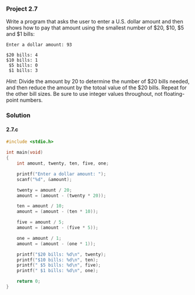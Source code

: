 ### Project 2.7
Write a program that asks the user to enter a U.S. dollar amount and then shows how to pay that amount using the smallest number of $20, $10, $5 and $1 bills:

```
Enter a dollar amount: 93

$20 bills: 4
$10 bills: 1
 $5 bills: 0
 $1 bills: 3
```

*Hint*: Divide the amount by 20 to determine the number of $20 bills needed, and
then reduce the amount by the totoal value of the $20 bills. Repeat for the
other bill sizes. Be sure to use integer values throughout, not floating-point
numbers.

### Solution
#### 2.7.c
```c
#include <stdio.h>

int main(void)
{
    int amount, twenty, ten, five, one;

    printf("Enter a dollar amount: ");
    scanf("%d", &amount); 

    twenty = amount / 20;
    amount = (amount - (twenty * 20));

    ten = amount / 10;
    amount = (amount - (ten * 10));

    five = amount / 5;
    amount = (amount - (five * 5));

    one = amount / 1;
    amount = (amount - (one * 1));

    printf("$20 bills: %d\n", twenty);
    printf("$10 bills: %d\n", ten);
    printf(" $5 bills: %d\n", five);
    printf(" $1 bills: %d\n", one);

    return 0;
}

```
